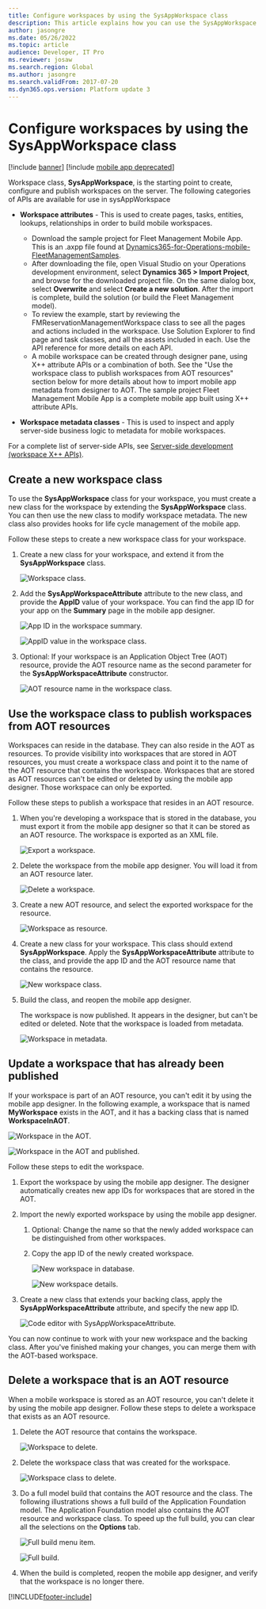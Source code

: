 ```yaml
---
title: Configure workspaces by using the SysAppWorkspace class
description: This article explains how you can use the SysAppWorkspace class to configure and publish workspaces on the server.
author: jasongre
ms.date: 05/26/2022
ms.topic: article
audience: Developer, IT Pro
ms.reviewer: josaw
ms.search.region: Global
ms.author: jasongre
ms.search.validFrom: 2017-07-20
ms.dyn365.ops.version: Platform update 3
---
```


# Configure workspaces by using the SysAppWorkspace class

[!include [banner](../../../includes/banner.md)]
[!include [mobile app deprecated](../../../includes/mobile-app-deprecation-banner.md)]

Workspace class, **SysAppWorkspace**, is the starting point to create, configure and publish workspaces on the server. The following categories of APIs are available for use in sysAppWorkspace

- **Workspace attributes** - This is used to create pages, tasks, entities, lookups, relationships in order to build mobile workspaces. 
    - Download the sample project for Fleet Management Mobile App. This is an .axpp file found at [Dynamics365-for-Operations-mobile-FleetManagementSamples](https://github.com/Microsoft/Dynamics365-for-Operations-mobile-FleetManagementSamples).
    - After downloading the file, open Visual Studio on your Operations development environment, select **Dynamics 365 > Import Project**, and browse for the downloaded project file. On the same dialog box, select **Overwrite** and select **Create a new solution**. After the import is complete, build the solution (or build the Fleet Management model). 
    - To review the example, start by reviewing the FMReservationManagementWorkspace class to see all the pages and actions included in the workspace. Use Solution Explorer to find page and task classes, and all the assets included in each. Use the API reference for more details on each API.
    - A mobile workspace can be created through designer pane, using X++ attribute APIs or a combination of both. See the "Use the workspace class to publish workspaces from AOT resources" section below for more details about how to import mobile app metadata from designer to AOT. The sample project Fleet Management Mobile App is a complete mobile app built using X++ attribute APIs.

- **Workspace metadata classes** - This is used to inspect and apply server-side business logic to metadata for mobile workspaces. 

For a complete list of server-side APIs, see [Server-side development (workspace X++ APIs)](../mobile-workspace-server-apis.md).


## Create a new workspace class
To use the **SysAppWorkspace** class for your workspace, you must create a new class for the workspace by extending the **SysAppWorkspace** class. You can then use the new class to modify workspace metadata. The new class also provides hooks for life cycle management of the mobile app.

Follow these steps to create a new workspace class for your workspace.

1. Create a new class for your workspace, and extend it from the **SysAppWorkspace** class.

    ![Workspace class.](media/workspace-api/WorkspaceClass.png)

2. Add the **SysAppWorkspaceAttribute** attribute to the new class, and provide the **AppID** value of your workspace. You can find the app ID for your app on the **Summary** page in the mobile app designer.

    ![App ID in the workspace summary.](media/workspace-api/workspaceSummary.png)

    ![AppID value in the workspace class.](media/workspace-api/WorkspaceClassWithAppId.png)

3. Optional: If your workspace is an Application Object Tree (AOT) resource, provide the AOT resource name as the second parameter for the **SysAppWorkspaceAttribute** constructor.

    ![AOT resource name in the workspace class.](media/workspace-api/WorkspaceClassWithAOTResource.png)

## Use the workspace class to publish workspaces from AOT resources
Workspaces can reside in the database. They can also reside in the AOT as resources. To provide visibility into workspaces that are stored in AOT resources, you must create a workspace class and point it to the name of the AOT resource that contains the workspace. Workspaces that are stored as AOT resources can't be edited or deleted by using the mobile app designer. Those workspace can only be exported.

Follow these steps to publish a workspace that resides in an AOT resource.

1. When you're developing a workspace that is stored in the database, you must export it from the mobile app designer so that it can be stored as an AOT resource. The workspace is exported as an XML file.

    ![Export a workspace.](media/workspace-api/ExportWorkspace.png)

2. Delete the workspace from the mobile app designer. You will load it from an AOT resource later.

    ![Delete a workspace.](media/workspace-api/DeleteWorkspace.png)

3. Create a new AOT resource, and select the exported workspace for the resource.

    ![Workspace as resource.](media/workspace-api/WorkspaceAsResource.png)

4. Create a new class for your workspace. This class should extend **SysAppWorkspace**. Apply the **SysAppWorkspaceAttribute** attribute to the class, and provide the app ID and the AOT resource name that contains the resource.

    ![New workspace class.](media/workspace-api/NewWorkspaceClass.png)

5. Build the class, and reopen the mobile app designer.

    The workspace is now published. It appears in the designer, but can't be edited or deleted. Note that the workspace is loaded from metadata.

    ![Workspace in metadata.](media/workspace-api/WorkspaceInMetadata.png)

## Update a workspace that has already been published
If your workspace is part of an AOT resource, you can't edit it by using the mobile app designer. In the following example, a workspace that is named **MyWorkspace** exists in the AOT, and it has a backing class that is named **WorkspaceInAOT**.

![Workspace in the AOT.](media/workspace-api/UpdateWorkspaceInAOT.png)

![Workspace in the AOT and published.](media/workspace-api/UpdateWorkspaceInAOTAndPublished.png)

Follow these steps to edit the workspace.

1. Export the workspace by using the mobile app designer. The designer automatically creates new app IDs for workspaces that are stored in the AOT.
2. Import the newly exported workspace by using the mobile app designer.

   1. Optional: Change the name so that the newly added workspace can be distinguished from other workspaces.
   2. Copy the app ID of the newly created workspace.

      ![New workspace in database.](media/workspace-api/UpdateWorkspaceNewWorkspace.png)

      ![New workspace details.](media/workspace-api/UpdateWorkspaceNewWorkspaceDetails.png)

3. Create a new class that extends your backing class, apply the **SysAppWorkspaceAttribute** attribute, and specify the new app ID.

    ![Code editor with SysAppWorkspaceAttribute.](media/workspace-api/UpdateWorkspaceNewWorkspaceClass.png)

You can now continue to work with your new workspace and the backing class. After you've finished making your changes, you can merge them with the AOT-based workspace.

## Delete a workspace that is an AOT resource
When a mobile workspace is stored as an AOT resource, you can't delete it by using the mobile app designer. Follow these steps to delete a workspace that exists as an AOT resource.

1. Delete the AOT resource that contains the workspace.

    ![Workspace to delete.](media/workspace-api/WorkspaceAsResourceToBeDeleted.png)

2. Delete the workspace class that was created for the workspace.

    ![Workspace class to delete.](media/workspace-api/WorkspaceClassToBeDeleted.png)

3. Do a full model build that contains the AOT resource and the class. The following illustrations shows a full build of the Application Foundation model. The Application Foundation model also contains the AOT resource and workspace class. To speed up the full build, you can clear all the selections on the **Options** tab.

    ![Full build menu item.](media/workspace-api/FullBuildMenuItem.png)

    ![Full build.](media/workspace-api/FullBuild.png)

4. When the build is completed, reopen the mobile app designer, and verify that the workspace is no longer there.



[!INCLUDE[footer-include](../../../../../includes/footer-banner.md)]
